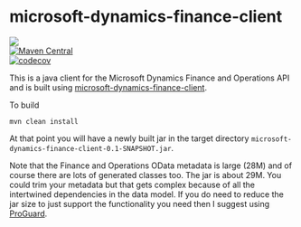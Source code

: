 # microsoft-dynamics-finance-client
<a href="https://github.com/davidmoten/microsoft-dynamics-finance-client/actions/workflows/ci.yml"><img src="https://github.com/davidmoten/microsoft-dynamics-finance-client/actions/workflows/ci.yml/badge.svg"/></a><br/>
[![Maven Central](https://maven-badges.herokuapp.com/maven-central/com.github.davidmoten/microsoft-dynamics-finance-client-runtime/badge.svg?style=flat)](https://maven-badges.herokuapp.com/maven-central/com.github.davidmoten/microsoft-dynamics-finance-client)<br/>
[![codecov](https://codecov.io/gh/davidmoten/microsoft-dynamics-finance-client/branch/master/graph/badge.svg)](https://codecov.io/gh/davidmoten/microsoft-dynamics-finance-client)<br/>

This is a java client for the Microsoft Dynamics Finance and Operations API and is built using [microsoft-dynamics-finance-client](https://github.com/davidmoten/microsoft-dynamics-finance-client).

To build 
```
mvn clean install
```
At that point you will have a newly built jar in the target directory `microsoft-dynamics-finance-client-0.1-SNAPSHOT.jar`. 

Note that the Finance and Operations OData metadata is large (28M) and of course there are lots of generated classes too. The jar is about 29M. You could trim your metadata but that gets complex because of all the intertwined dependencies in the data model. If you do need to reduce the jar size to just support the functionality you need then I suggest using [ProGuard](https://github.com/wvengen/proguard-maven-plugin). 

